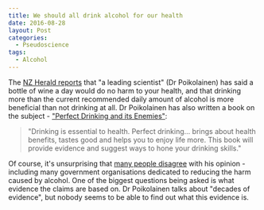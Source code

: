 ```yaml
---
title: We should all drink alcohol for our health
date: 2016-08-28
layout: Post
categories:
  - Pseudoscience
tags:
  - Alcohol
---
```


The [NZ Herald reports](http://www.nzherald.co.nz/lifestyle/news/article.cfm?c_id=6&objectid=11698859) that "a leading scientist" (Dr Poikolainen) has said a bottle of wine a day would do no harm to your health, and that drinking more than the current recommended daily amount of alcohol is more beneficial than not drinking at all. Dr Poikolainen has also written a book on the subject - ["Perfect Drinking and its Enemies"](http://www.perfectdrinking.com/):

<!-- more -->

> "Drinking is essential to health. Perfect drinking... brings about health benefits, tastes good and helps you to enjoy life more. This book will provide evidence and suggest ways to hone your drinking skills."

Of course, it's unsurprising that [many people disagree](https://www.theguardian.com/science/sifting-the-evidence/2014/apr/22/drinking-wine-health-evidence-alcohol-units) with his opinion - including many government organisations dedicated to reducing the harm caused by alcohol. One of the biggest questions being asked is what evidence the claims are based on. Dr Poikolainen talks about "decades of evidence", but nobody seems to be able to find out what this evidence is.

